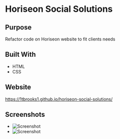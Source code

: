 # Horiseon Social Solutions

## Purpose

Refactor code on Horiseon website to fit clients needs

## Built With

- HTML
- CSS

## Website

https://1tbrooks1.github.io/horiseon-social-solutions/

## Screenshots
* ![Screenshot](.Develop/assets/images/horisean-1.jpg?raw=true"Screenshot")
* ![Screenshot](.Develop/assets/images/horisean-2.jpg?raw=true"Screenshot")



